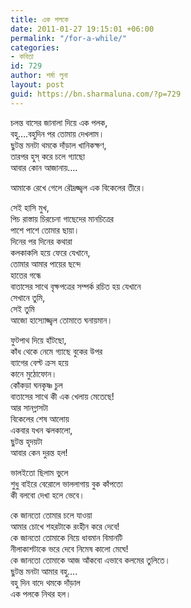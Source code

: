 ```yaml
---
title: এক পলকে
date: 2011-01-27 19:15:01 +06:00
permalink: "/for-a-while/"
categories:
- কবিতা
id: 729
author: শর্মা লুনা
layout: post
guid: https://bn.sharmaluna.com/?p=729
---
```


চলন্ত বাসের জানালা দিয়ে এক পলক,  
বহু….বহুদিন পর তোমায় দেখলাম।  
ছুটন্ত মনটা থমকে দাঁড়াল খানিকক্ষণ,  
তারপর হুস্ করে চলে গ্যাছো  
আবার কোন আজানায়….

আমাকে রেখে গেলে রৌদ্রজ্জ্বল এক বিকেলের তীরে।

সেই হাসি মুখ,  
পিচ রাস্তায় চিরচেনা গাছেদের মানচিত্রের  
পাশে পাশে তোমার ছায়া।  
দিনের পর দিনের কথারা  
কলকাকলি হয়ে ফেরে যেখানে,  
তোমার আমার পায়ের ছন্দে  
হাতের গন্ধে  
বাতাসের সাথে বৃক্ষপত্রের সম্পর্ক রচিত হয় যেখানে  
সেখানে তুমি,  
সেই তুমি  
আজো হাস্যোজ্জ্বল তোমাতে ঘনায়মান।

ফুটপাথ দিয়ে হাঁটছো,  
কাঁধ থেকে নেমে গ্যাছে বুকের উপর  
ব্যাগের বেল্ট ক্রস হয়ে  
কানে মুঠোফোন।  
কোঁকড়া ঘনকৃষ্ণ চুল  
বাতাসের সাথে কী এক খেলায় মেতেছে!  
আর সানগ্লাসটা  
বিকেলের শেষ আলোয়  
একবার যখন ঝলকালো,  
ছুটন্ত হৃদয়টা  
আবার কেন দুরন্ত হল!

ভালইতো ছিলাম ভুলে  
শুধু বাইরে বেরোলে ভাললাগায় বুক কাঁপতো  
কী বলবো দেখা হলে ভেবে।

কে জানতো তোমার চলে যাওয়া  
আমার চোখে শহরটাকে রংহীন করে দেবে!  
কে জানতো তোমাকে নিয়ে ধাবমান বিমানটি  
নীলাকাশটাকে ভরে দেবে নিমেষ কালো মেঘে!  
কে জানতো তোমাকে আজ আঁকবো এভাবে কলমের তুলিতে।  
ছুটন্ত মনটা আমার বহু….  
বহু দিন বাদে থমকে দাঁড়াল  
এক পলকে নিথর হল।